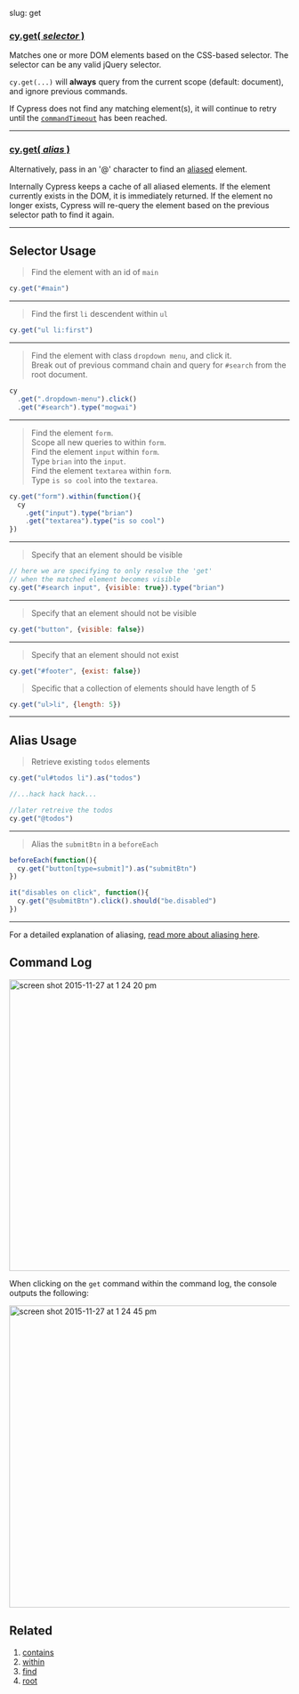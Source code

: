 slug: get

### [cy.get( *selector* )](#selector-usage)
Matches one or more DOM elements based on the CSS-based selector.  The selector can be any valid jQuery selector.

`cy.get(...)` will **always** query from the current scope (default: document), and ignore previous commands.

If Cypress does not find any matching element(s), it will continue to retry until the [`commandTimeout`](options) has been reached.

***

### [cy.get( *alias* )](#alias-usage)
Alternatively, pass in an '@' character to find an [aliased](aliasing) element.

Internally Cypress keeps a cache of all aliased elements.  If the element currently exists in the DOM, it is immediately returned.  If the element no longer exists, Cypress will re-query the element based on the previous selector path to find it again.

***

## Selector Usage

> Find the element with an id of `main`

```js
cy.get("#main")
```

***

> Find the first `li` descendent within `ul`

```js
cy.get("ul li:first")
```

***

> Find the element with class `dropdown menu`, and click it. <br>
> Break out of previous command chain and query for `#search` from the root document.

```js
cy
  .get(".dropdown-menu").click()
  .get("#search").type("mogwai")
```

***

> Find the element `form`. <br>
> Scope all new queries to within `form`. <br>
> Find the element `input` within `form`. <br>
> Type `brian` into the `input`. <br>
> Find the element `textarea` within `form`. <br>
> Type `is so cool` into the `textarea`.

```js
cy.get("form").within(function(){
  cy
    .get("input").type("brian")
    .get("textarea").type("is so cool")
})
```

***

> Specify that an element should be visible

```js
// here we are specifying to only resolve the 'get'
// when the matched element becomes visible
cy.get("#search input", {visible: true}).type("brian")
```

***

> Specify that an element should not be visible

```js
cy.get("button", {visible: false})
```

***

> Specify that an element should not exist

```js
cy.get("#footer", {exist: false})
```

> Specific that a collection of elements should have length of 5

```js
cy.get("ul>li", {length: 5})
```

***

## Alias Usage

> Retrieve existing `todos` elements

```js
cy.get("ul#todos li").as("todos")

//...hack hack hack...

//later retreive the todos
cy.get("@todos")
```

***

> Alias the `submitBtn` in a `beforeEach`

```js
beforeEach(function(){
  cy.get("button[type=submit]").as("submitBtn")
})

it("disables on click", function(){
  cy.get("@submitBtn").click().should("be.disabled")
})
```

***

For a detailed explanation of aliasing, [read more about aliasing here](aliasing).

## Command Log

<img width="524" alt="screen shot 2015-11-27 at 1 24 20 pm" src="https://cloud.githubusercontent.com/assets/1271364/11446808/5d2f2180-950a-11e5-8645-4f0f14321f86.png">

When clicking on the `get` command within the command log, the console outputs the following:

<img width="543" alt="screen shot 2015-11-27 at 1 24 45 pm" src="https://cloud.githubusercontent.com/assets/1271364/11446809/61a6f4f4-950a-11e5-9b23-a9efa1fbccfc.png">

## Related

1. [contains](contains)
2. [within](within)
3. [find](find)
4. [root](root)